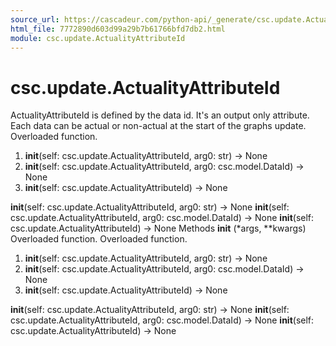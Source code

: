 ```yaml
---
source_url: https://cascadeur.com/python-api/_generate/csc.update.ActualityAttributeId.html
html_file: 7772890d603d99a29b7b61766bfd7db2.html
module: csc.update.ActualityAttributeId
---
```


# csc.update.ActualityAttributeId 

ActualityAttributeId is defined by the data id. It's an output only attribute.
Each data can be actual or non-actual at the start of the graphs update. Overloaded function.
1. __init__(self: csc.update.ActualityAttributeId, arg0: str) -> None
2. __init__(self: csc.update.ActualityAttributeId, arg0: csc.model.DataId) -> None
3. __init__(self: csc.update.ActualityAttributeId) -> None

__init__(self: csc.update.ActualityAttributeId, arg0: str) -> None __init__(self: csc.update.ActualityAttributeId, arg0: csc.model.DataId) -> None __init__(self: csc.update.ActualityAttributeId) -> None Methods __init__ (*args, **kwargs) Overloaded function. Overloaded function.
1. __init__(self: csc.update.ActualityAttributeId, arg0: str) -> None
2. __init__(self: csc.update.ActualityAttributeId, arg0: csc.model.DataId) -> None
3. __init__(self: csc.update.ActualityAttributeId) -> None

__init__(self: csc.update.ActualityAttributeId, arg0: str) -> None __init__(self: csc.update.ActualityAttributeId, arg0: csc.model.DataId) -> None __init__(self: csc.update.ActualityAttributeId) -> None